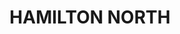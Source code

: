 ---
lastmod: '2025-04-06T06:05:20+00:00'
latitude: -32.931589
layout: suburb
longitude: 151.740716
postcode: '2292'
state: NSW
title: HAMILTON NORTH
url: /nsw/hamilton-north/
---